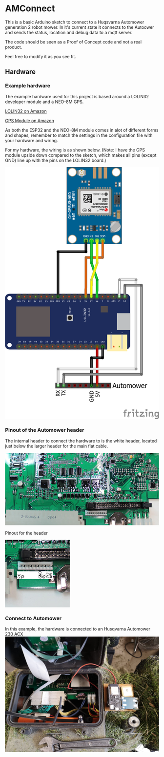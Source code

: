 # AMConnect 

This is a basic Arduino sketch to connect to a Huqsvarna Automower generation 2 robot mower. 
In it's current state it connects to the Autoower and sends the status, location and debug data to a mqtt server.

The code should be seen as a Proof of Concept code and not a real product. 

Feel free to modify it as you see fit. 


## Hardware

### Example hardware
The example hardware used for this project is based around a LOLIN32 developer module and a NEO-8M  GPS.

[LOLIN32 on Amazon](https://www.amazon.com/Development-Bluetooth-Module-Lolin32-Arduino/dp/B07RZ8HHP9)

[GPS Module on Amazon](https://www.amazon.com/NEO-8M-Module-APM2-56-GYGPSV3-NEOM8N-NEO-M8N-001/dp/B07YY85WJY)

As both the ESP32 and the NEO-8M module comes in alot of different forms and shapes, remember to match the settings in the configuration file with your hardware and wiring. 

For my hardware, the wiring is as shown below. (Note: I have the GPS module upside down compared to the sketch, which makes all pins (except GND) line up with the pins on the LOLIN32 board.)

![Example Hardware](Hardware/amconnect_example_sketch.png)


### Pinout of the Automower header
The internal header to connect the hardware to is the white header, located just below the larger header for the main flat cable.

![Header](Hardware/automower_header.png)

Pinout for the header

![Pinout](Hardware/automower_pinout.png)


### Connect to Automower
In this example, the hardware is connected to an Husqvarna Automower 230 ACX
![Example Hardware](Hardware/amconnect_connected.jpg)

